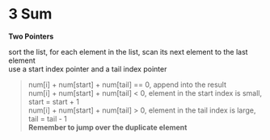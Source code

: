# 3 Sum

**Two Pointers**

sort the list, for each element in the list, scan its next element to the last element  
use a start index pointer and a tail index pointer  


> num[i] + num[start] + num[tail] == 0, append into the result  
> num[i] + num[start] + num[tail] < 0, element in the start index is small, start = start + 1  
> num[i] + num[start] + num[tail] > 0, element in the tail index is large, tail = tail - 1  
> **Remember to jump over the duplicate element**  